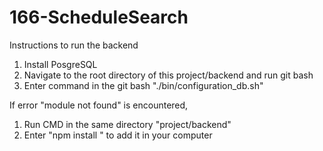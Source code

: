 # 166-ScheduleSearch

Instructions to run the backend
1. Install PosgreSQL
2. Navigate to the root directory of this project/backend and run git bash
3. Enter command in the git bash "./bin/configuration_db.sh"

If error "module not found" is encountered,
1. Run CMD in the same directory "project/backend"
2. Enter "npm install <module not found>" to add it in your computer
